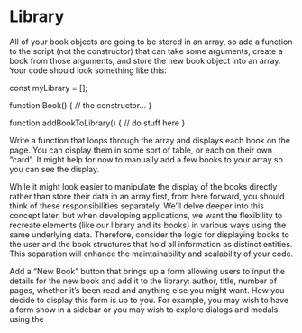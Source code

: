 # Library

All of your book objects are going to be stored in an array, so add a function to the script (not the constructor) that can take some arguments,
create a book from those arguments, and store the new book object into an array.
Your code should look something like this:

const myLibrary = [];

function Book() {
  // the constructor...
}

function addBookToLibrary() {
  // do stuff here
}

Write a function that loops through the array and displays each book on the page. You can display them in some sort of table,
or each on their own “card”. It might help for now to manually add a few books to your array so you can see the display.

While it might look easier to manipulate the display of the books directly rather than store their data in an array first,
from here forward, you should think of these responsibilities separately.
We’ll delve deeper into this concept later, but when developing applications,
we want the flexibility to recreate elements (like our library and its books) in various ways using the same underlying data. 
Therefore, consider the logic for displaying books to the user and the book structures that hold all information as distinct entities. This separation will enhance the maintainability and scalability of your code.

Add a “New Book” button that brings up a form allowing users to input the details for the new book and add it to the library: author, title, number of pages, whether it’s been read and anything else you might want.
How you decide to display this form is up to you. For example, you may wish to have a form show in a sidebar or you may wish to explore dialogs and modals using the <dialog> tag.
However you do this, you will most likely encounter an issue where submitting your form will not do what you expect it to do. That’s because the submit input tries to send the data to a server by default.
This is where event.preventDefault(); will come in handy.
Check out the documentation for event.preventDefault and see how you can solve this issue!
Add a button on each book’s display to remove the book from the library.
You will need to associate your DOM elements with the actual book objects in some way.
One easy solution is giving them a data-attribute that corresponds to the index of the library array.
Add a button on each book’s display to change its read status.
To facilitate this you will want to create the function that toggles a book’s read status on your Book prototype instance.


![library](https://github.com/user-attachments/assets/6552bce0-3281-49e0-b21b-3a641ee01812)
